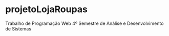 # projetoLojaRoupas
Trabalho de Programação Web 4º Semestre de Análise e Desenvolvimento de Sistemas

